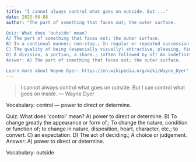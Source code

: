 ```yaml
---
title: "I cannot always control what goes on outside. But ..."
date: 2025-06-08
author: "The part of something that faces out; the outer surface.

Quiz: What does 'outside' mean?
A) The part of something that faces out; the outer surface.
B) In a continual manner; non-stop.; In regular or repeated succession; very often.
C) The quality of being (especially visually) attractive, pleasing, fine or good-looking; comeliness.; Someone who is beautiful.
D) A division, a portion, a share.; (often followed by of) An indefinite quantity or amount; a lot (now usually qualified by great or good).
Answer: A) The part of something that faces out; the outer surface.

Learn more about Wayne Dyer: https://en.wikipedia.org/wiki/Wayne_Dyer"
---
```


> I cannot always control what goes on outside. But I can control what goes on inside. — Wayne Dyer

Vocabulary: control — power to direct or determine.

Quiz: What does 'control' mean?
A) power to direct or determine.
B) To change greatly the appearance or form of.; To change the nature, condition or function of; to change in nature, disposition, heart, character, etc.; to convert.
C) an expectation.
D) The act of deciding.; A choice or judgement.
Answer: A) power to direct or determine.

Vocabulary: outside

